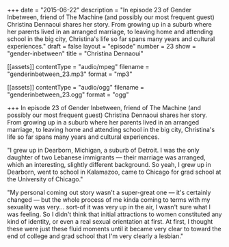 +++
date = "2015-06-22"
description = "In episode 23 of Gender Inbetween, friend of The Machine (and possibly our most frequent guest) Christina Dennaoui shares her story. From growing up in a suburb where her parents lived in an arranged marriage, to leaving home and attending school in the big city, Christina's life so far spans many years and cultural experiences."
draft = false
layout = "episode"
number = 23
show = "gender-inbetween"
title = "Christina Dennaoui"

[[assets]]
  contentType = "audio/mpeg"
  filename = "genderinbetween_23.mp3"
  format = "mp3"

[[assets]]
  contentType = "audio/ogg"
  filename = "genderinbetween_23.ogg"
  format = "ogg"

+++
In episode 23 of Gender Inbetween, friend of The Machine (and possibly our most frequent guest) Christina Dennaoui shares her story. From growing up in a suburb where her parents lived in an arranged marriage, to leaving home and attending school in the big city, Christina's life so far spans many years and cultural experiences.

"I grew up in Dearborn, Michigan, a suburb of Detroit. I was the only daughter of two Lebanese immigrants &mdash; their marriage was arranged, which an interesting, slightly different background. So yeah, I grew up in Dearborn, went to school in Kalamazoo, came to Chicago for grad school at the University of Chicago."

"My personal coming out story wasn't a super-great one &mdash; it's certainly changed &mdash; but the whole process of me kinda coming to terms with my sexuality was very... sort-of it was very up in the air, I wasn't sure what I was feeling. So I didn't think that initial attractions to women constituted any kind of identity, or even a real sexual orientation at first. At first, I thought these were just these fluid moments until it became very clear to toward the end of college and grad school that I'm very clearly a lesbian."